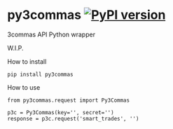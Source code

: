 # py3commas [![PyPI version](https://badge.fury.io/py/py3commas.svg)](https://badge.fury.io/py/py3commas)
3commas API Python wrapper

W.I.P.

How to install 

    pip install py3commas


How to use

    from py3commas.request import Py3Commas

    p3c = Py3Commas(key='', secret='')
    response = p3c.request('smart_trades', '')
